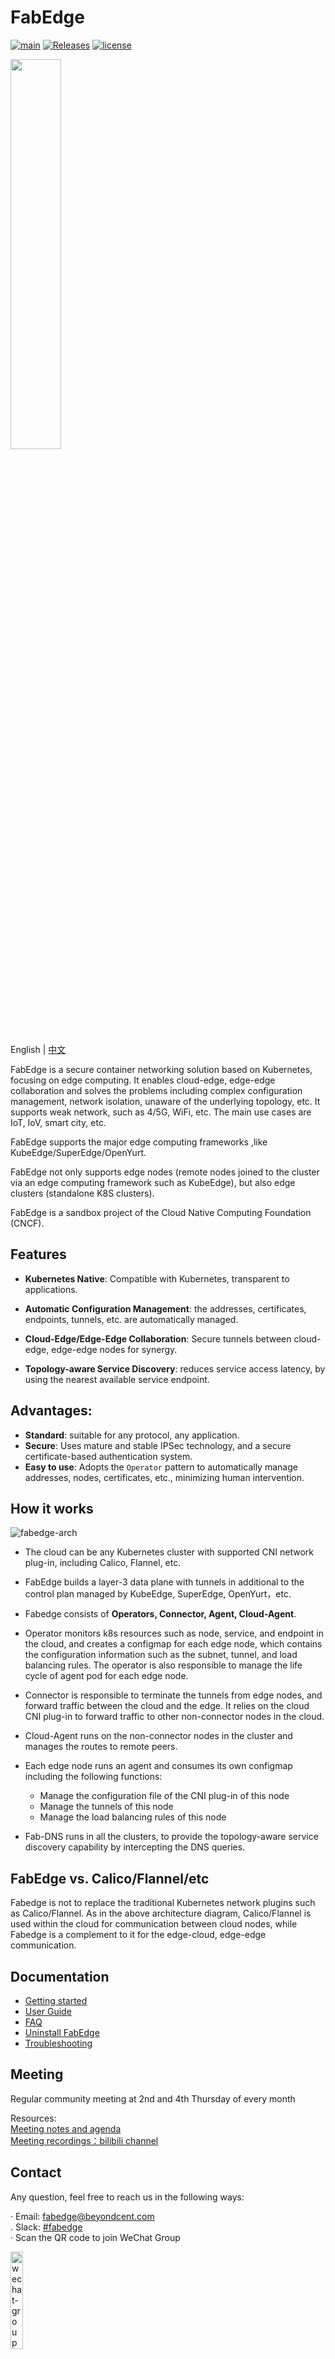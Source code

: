 # FabEdge

[![main](https://github.com/FabEdge/fabedge/actions/workflows/main.yml/badge.svg)](https://github.com/FabEdge/fabedge/actions/workflows/main.yml)
[![Releases](https://img.shields.io/github/release/fabedge/fabedge/all.svg?style=flat-square)](https://github.com/fabedge/fabedge/releases)
[![license](https://img.shields.io/badge/License-Apache%202.0-blue.svg)](https://github.com/FabEdge/fabedge/blob/main/LICENSE)

<img src="https://user-images.githubusercontent.com/88021699/132610524-c5adcbd3-d49a-4de4-94de-dab46d4a2ed5.jpg" width="40%">  

English | [中文](README_zh.md)


FabEdge is a secure container networking solution based on Kubernetes, focusing on edge computing. It enables cloud-edge, edge-edge collaboration and solves the problems including complex configuration management, network isolation, unaware of the underlying topology, etc. It supports weak network, such as 4/5G, WiFi, etc. The main use cases are IoT, IoV, smart city, etc.

FabEdge supports the major edge computing frameworks ,like KubeEdge/SuperEdge/OpenYurt.

FabEdge not only supports edge nodes (remote nodes joined to the cluster via an edge computing framework such as KubeEdge), but also edge clusters (standalone K8S clusters).

FabEdge is a sandbox project of the Cloud Native Computing Foundation (CNCF).


## Features
* **Kubernetes Native**: Compatible with Kubernetes, transparent to applications.  

* **Automatic Configuration Management**: the addresses, certificates, endpoints, tunnels, etc. are automatically managed.

* **Cloud-Edge/Edge-Edge Collaboration**: Secure tunnels between cloud-edge, edge-edge nodes for synergy.

* **Topology-aware Service Discovery**: reduces service access latency, by using the nearest available service endpoint.


## Advantages:

- **Standard**: suitable for any protocol, any application.
- **Secure**: Uses mature and stable IPSec technology, and a secure certificate-based authentication system.
- **Easy to use**: Adopts the `Operator` pattern to automatically manage addresses, nodes, certificates, etc., minimizing human intervention.


## How it works
<img src="docs/images/FabEdge-Arch.png" alt="fabedge-arch" />

* The cloud can be any Kubernetes cluster with supported CNI network plug-in, including Calico, Flannel, etc.
* FabEdge builds a layer-3 data plane with tunnels in additional to the control plan managed by KubeEdge, SuperEdge, OpenYurt，etc.
* Fabedge consists of **Operators, Connector, Agent, Cloud-Agent**.
* Operator monitors k8s resources such as node, service, and endpoint in the cloud, and creates a configmap for each edge node, which contains the  configuration information such as the subnet, tunnel, and load balancing rules. The operator is also responsible to manage the life cycle of agent pod for each edge node.  
* Connector is responsible to terminate the tunnels from edge nodes, and forward traffic between the cloud and the edge. It relies on the cloud CNI plug-in to forward traffic to other non-connector nodes in the cloud.
* Cloud-Agent runs on the non-connector nodes in the cluster and manages the routes to remote peers.
* Each edge node runs an agent and consumes its own configmap including the following functions:
    - Manage the configuration file of the CNI plug-in of this node
    - Manage the tunnels of this node
    - Manage the load balancing rules of this node  

* Fab-DNS runs in all the clusters, to provide the topology-aware service discovery capability by intercepting the DNS queries.    


## FabEdge vs. Calico/Flannel/etc

Fabedge is not to replace the traditional Kubernetes network plugins such as Calico/Flannel. As in the above architecture diagram, Calico/Flannel is used within the cloud for communication between cloud nodes, while Fabedge is a complement to it for the edge-cloud, edge-edge communication. 

## Documentation

* [Getting started](docs/get-started.md) 
* [User Guide](docs/user-guide.md) 
* [FAQ](./docs/FAQ.md)
* [Uninstall FabEdge](docs/uninstall.md)
* [Troubleshooting](docs/troubleshooting-guide.md)


## Meeting
Regular community meeting at  2nd and 4th Thursday of every month  

Resources:  
[Meeting notes and agenda](https://shimo.im/docs/Wwt9TdGqgVvpDHJt)    
[Meeting recordings：bilibili channel](https://space.bilibili.com/524926244?spm_id_from=333.1007.0.0)  

## Contact
Any question, feel free to reach us in the following ways:

· Email: fabedge@beyondcent.com  
. Slack: [#fabedge](https://cloud-native.slack.com/archives/C03AD0TFPFF)  
· Scan the QR code to join WeChat Group

<img src="docs/images/wechat-group-qr-code.jpg" alt="wechat-group" style="width: 20%"/>



## Contributing

If you're interested in being a contributor and want to get involved in developing the FabEdge code, please see [CONTRIBUTING](./CONTRIBUTING.md) for details on submitting patches and the contribution workflow.

Please make sure to read and observe our [Code of Conduct](https://github.com/FabEdge/fabedge/blob/main/CODE_OF_CONDUCT.md).


## License
FabEdge is under the Apache 2.0 license. See the [LICENSE](https://github.com/FabEdge/fabedge/blob/main/LICENSE) file for details. 

